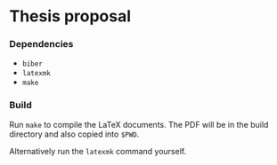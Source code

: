 Thesis proposal
===

### Dependencies
- `biber`
- `latexmk`
- `make`

### Build
Run `make` to compile the LaTeX documents. The PDF will be in the build
directory and also copied into `$PWD`.

Alternatively run the `latexmk` command yourself.
